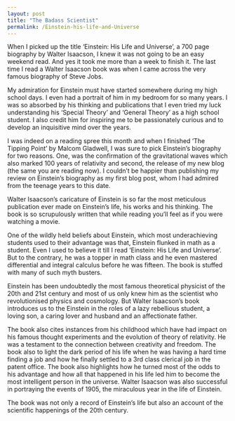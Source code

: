 ```yaml
---
layout: post
title: "The Badass Scientist"
permalink: /Einstein-his-life-and-Universe
---
```

When I picked up the title ‘Einstein: His Life and Universe’, a 700 page biography by Walter Isaacson, I knew it was not going to be an easy weekend read. And yes it took me more than a week to finish it. The last time I read a Walter Isaacson book was when I came across the very famous biography of Steve Jobs.

My admiration for Einstein must have started somewhere during my high school days. I even had a portrait of him in my bedroom for so many years. I was so absorbed by his thinking and publications that I even tried my luck understanding his ‘Special Theory’ and ‘General Theory’ as a high school student. I also credit him for inspiring me to be passionately curious and to develop an inquisitive mind over the years.

I was indeed on a reading spree this month and when I finished ‘The Tipping Point’ by Malcom Gladwell, I was sure to pick Einstein’s biography for two reasons. One, was the confirmation of the gravitational waves which also marked 100 years of relativity and second, the release of my new blog (the same you are reading now). I couldn’t be happier than publishing my review on Einstein’s biography as my first blog post, whom I had admired from the teenage years to this date.

Walter Isaacson’s caricature of Einstein is so far the most meticulous publication ever made on Einstein’s life, his works and his thinking. The book is so scrupulously written that while reading you’ll feel as if you were watching a movie.

One of the wildly held beliefs about Einstein, which most underachieving students used to their advantage was that, Einstein flunked in math as a student. Even I used to believe it till I read ‘Einstein: His Life and Universe’. But to the contrary, he was a topper in math class and he even mastered differential and integral calculus before he was fifteen. The book is stuffed with many of such myth busters.

Einstein has been undoubtedly the most famous theoretical physicist of the 20th and 21st century and most of us only knew him as the scientist who revolutionised physics and cosmology. But Walter Isaacson’s book introduces us to the Einstein in the roles of a lazy rebellious student, a loving son, a caring lover and husband and an affectionate father.

The book also cites instances from his childhood which have had impact on his famous thought experiments and the evolution of theory of relativity. He was a testament to the connection between creativity and freedom. The book also to light the dark period of his life when he was having a hard time finding a job and how he finally settled to a 3rd class clerical job in the patent office. The book also highlights how he turned most of the odds to his advantage and how all that happened in his life led him to become the most intelligent person in the universe. Walter Isaacson was also successful in portraying the events of 1905, the miraculous year in the life of Einstein.

The book was not only a record of Einstein’s life but also an account of the scientific happenings of the 20th century.

